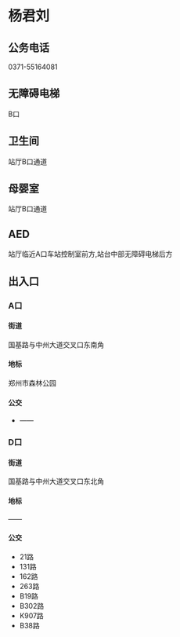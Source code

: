 # 杨君刘

## 公务电话

0371-55164081

## 无障碍电梯

B口

## 卫生间

站厅B口通道

## 母婴室

站厅B口通道

## AED

站厅临近A口车站控制室前方,站台中部无障碍电梯后方

## 出入口

### A口

#### 街道

国基路与中州大道交叉口东南角

#### 地标

郑州市森林公园

#### 公交

- ——

### D口

#### 街道

国基路与中州大道交叉口东北角

#### 地标

——

#### 公交

- 21路
- 131路
- 162路
- 263路
- B19路
- B302路
- K907路
- B38路

